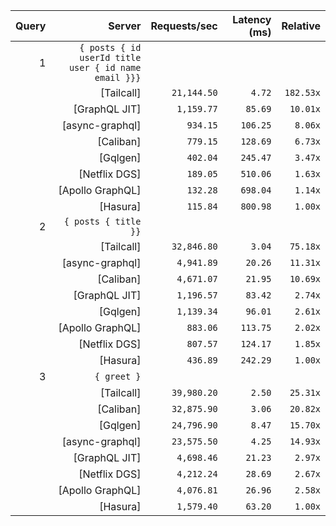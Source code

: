 <!-- PERFORMANCE_RESULTS_START -->

| Query | Server | Requests/sec | Latency (ms) | Relative |
|-------:|--------:|--------------:|--------------:|---------:|
| 1 | `{ posts { id userId title user { id name email }}}` |
|| [Tailcall] | `21,144.50` | `4.72` | `182.53x` |
|| [GraphQL JIT] | `1,159.77` | `85.69` | `10.01x` |
|| [async-graphql] | `934.15` | `106.25` | `8.06x` |
|| [Caliban] | `779.15` | `128.69` | `6.73x` |
|| [Gqlgen] | `402.04` | `245.47` | `3.47x` |
|| [Netflix DGS] | `189.05` | `510.06` | `1.63x` |
|| [Apollo GraphQL] | `132.28` | `698.04` | `1.14x` |
|| [Hasura] | `115.84` | `800.98` | `1.00x` |
| 2 | `{ posts { title }}` |
|| [Tailcall] | `32,846.80` | `3.04` | `75.18x` |
|| [async-graphql] | `4,941.89` | `20.26` | `11.31x` |
|| [Caliban] | `4,671.07` | `21.95` | `10.69x` |
|| [GraphQL JIT] | `1,196.57` | `83.42` | `2.74x` |
|| [Gqlgen] | `1,139.34` | `96.01` | `2.61x` |
|| [Apollo GraphQL] | `883.06` | `113.75` | `2.02x` |
|| [Netflix DGS] | `807.57` | `124.17` | `1.85x` |
|| [Hasura] | `436.89` | `242.29` | `1.00x` |
| 3 | `{ greet }` |
|| [Tailcall] | `39,980.20` | `2.50` | `25.31x` |
|| [Caliban] | `32,875.90` | `3.06` | `20.82x` |
|| [Gqlgen] | `24,796.90` | `8.47` | `15.70x` |
|| [async-graphql] | `23,575.50` | `4.25` | `14.93x` |
|| [GraphQL JIT] | `4,698.46` | `21.23` | `2.97x` |
|| [Netflix DGS] | `4,212.24` | `28.69` | `2.67x` |
|| [Apollo GraphQL] | `4,076.81` | `26.96` | `2.58x` |
|| [Hasura] | `1,579.40` | `63.20` | `1.00x` |

<!-- PERFORMANCE_RESULTS_END -->
